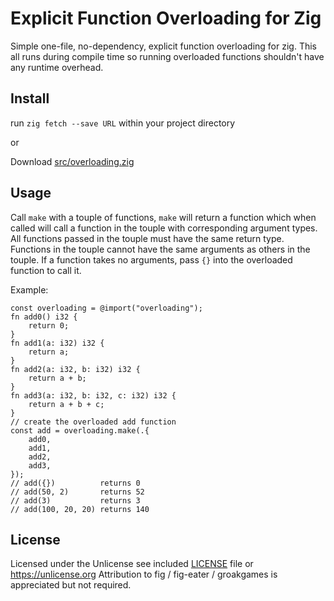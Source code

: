 # Explicit Function Overloading for Zig

Simple one-file, no-dependency, explicit function overloading for zig.
This all runs during compile time so running overloaded functions shouldn't have
any runtime overhead.

## Install

run `zig fetch --save URL` within your project directory

or

Download [src/overloading.zig](./src/overloading.zig)


## Usage

Call `make` with a touple of functions, `make` will return a function which when
called will call a function in the touple with corresponding argument types.
All functions passed in the touple must have the same return type.
Functions in the touple cannot have the same arguments as others in the touple.
If a function takes no arguments, pass `{}` into the overloaded function to call it.

Example:
```zig
const overloading = @import("overloading");
fn add0() i32 {
    return 0;
}
fn add1(a: i32) i32 {
    return a;
}
fn add2(a: i32, b: i32) i32 {
    return a + b;
}
fn add3(a: i32, b: i32, c: i32) i32 {
    return a + b + c;
}
// create the overloaded add function
const add = overloading.make(.{
    add0,
    add1,
    add2,
    add3,
});
// add({})          returns 0
// add(50, 2)       returns 52
// add(3)           returns 3
// add(100, 20, 20) returns 140
```

## License

Licensed under the Unlicense see included [LICENSE](./LICENSE) file or
https://unlicense.org
Attribution to fig / fig-eater / groakgames is appreciated but not required.